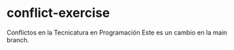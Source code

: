 # conflict-exercise
Conflictos en la Tecnicatura en Programación
Este es un cambio en la main branch. 
